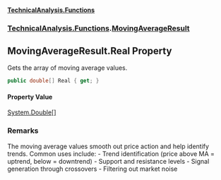 #### [TechnicalAnalysis\.Functions](Atypical.TechnicalAnalysis.Functions.md 'Atypical\.TechnicalAnalysis\.Functions')
### [TechnicalAnalysis\.Functions](Atypical.TechnicalAnalysis.Functions.md#TechnicalAnalysis.Functions 'TechnicalAnalysis\.Functions').[MovingAverageResult](MovingAverageResult.md 'TechnicalAnalysis\.Functions\.MovingAverageResult')

## MovingAverageResult\.Real Property

Gets the array of moving average values\.

```csharp
public double[] Real { get; }
```

#### Property Value
[System\.Double](https://docs.microsoft.com/en-us/dotnet/api/System.Double 'System\.Double')[\[\]](https://docs.microsoft.com/en-us/dotnet/api/System.Array 'System\.Array')

### Remarks
The moving average values smooth out price action and help identify trends\.
Common uses include:
\- Trend identification \(price above MA = uptrend, below = downtrend\)
\- Support and resistance levels
\- Signal generation through crossovers
\- Filtering out market noise